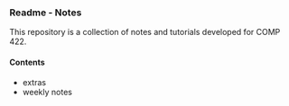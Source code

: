 ### Readme - Notes

This repository is a collection of notes and tutorials developed for COMP 422.

#### Contents
* extras
* weekly notes
